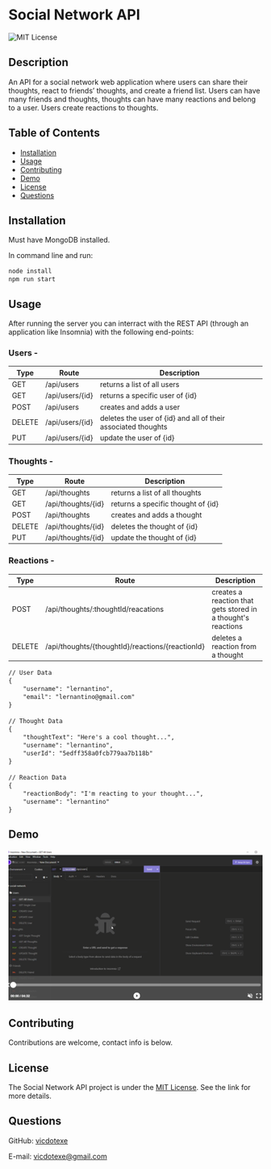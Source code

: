 # Social Network API
![MIT License](https://img.shields.io/badge/License-MIT-brightgreen)

## Description
An API for a social network web application where users can share their thoughts, react to friends’ thoughts, and create a friend list. Users can have many friends and thoughts, thoughts can have many reactions and belong to a user. Users create reactions to thoughts.

## Table of Contents
* [Installation](#installation)
* [Usage](#usage)
* [Contributing](#contributing)
* [Demo](#demo)
* [License](#license)
* [Questions](#questions)

## Installation
Must have MongoDB installed.

In command line and run:
```
node install
npm run start
```

## Usage
After running the server you can interract with the REST API (through an application like Insomnia) with the following end-points:

### <b>Users -</b>
|Type|Route|Description|
|---|---|---|
| GET | /api/users | returns a list of all users |
| GET | /api/users/{id} | returns a specific user of {id} |
| POST | /api/users | creates and adds a user |
| DELETE | /api/users/{id} | deletes the user of {id} and all of their associated thoughts |
| PUT | /api/users/{id} | update the user of {id} |

### <b>Thoughts -</b>
|Type|Route|Description|
|---|---|---|
| GET | /api/thoughts | returns a list of all thoughts |
| GET | /api/thoughts/{id} | returns a specific thought of {id} |
| POST | /api/thoughts | creates and adds a thought |
| DELETE | /api/thoughts/{id} | deletes the thought of {id} |
| PUT | /api/thoughts/{id} | update the thought of {id} |

### <b>Reactions -</b>
|Type|Route|Description|
|---|---|---|
| POST | /api/thoughts/:thoughtId/reacations | creates a reaction that gets stored in a thought's reactions |
| DELETE | /api/thoughts/{thoughtId}/reactions/{reactionId} | deletes a reaction from a thought|

```
// User Data
{
    "username": "lernantino",
    "email": "lernantino@gmail.com"
}

// Thought Data
{
    "thoughtText": "Here's a cool thought...",
    "username": "lernantino",
    "userId": "5edff358a0fcb779aa7b118b"
}

// Reaction Data
{
	"reactionBody": "I'm reacting to your thought...",
	"username": "lernantino"
}
```

## Demo
[![Watch the video](/assets/screenshot.PNG)](https://drive.google.com/file/d/1h8cxQfD86Pm4qdHcdjCWYdQv7I--0Ktn/view)

## Contributing
Contributions are welcome, contact info is below.

## License
The Social Network API project is under the [MIT License](http://choosealicense.com/licenses/mit/). See the link for more details.

## Questions
GitHub: [vicdotexe](https://www.github.com/vicdotexe)

E-mail: [vicdotexe@gmail.com](mailto:vicdotexe@gmail.com)
